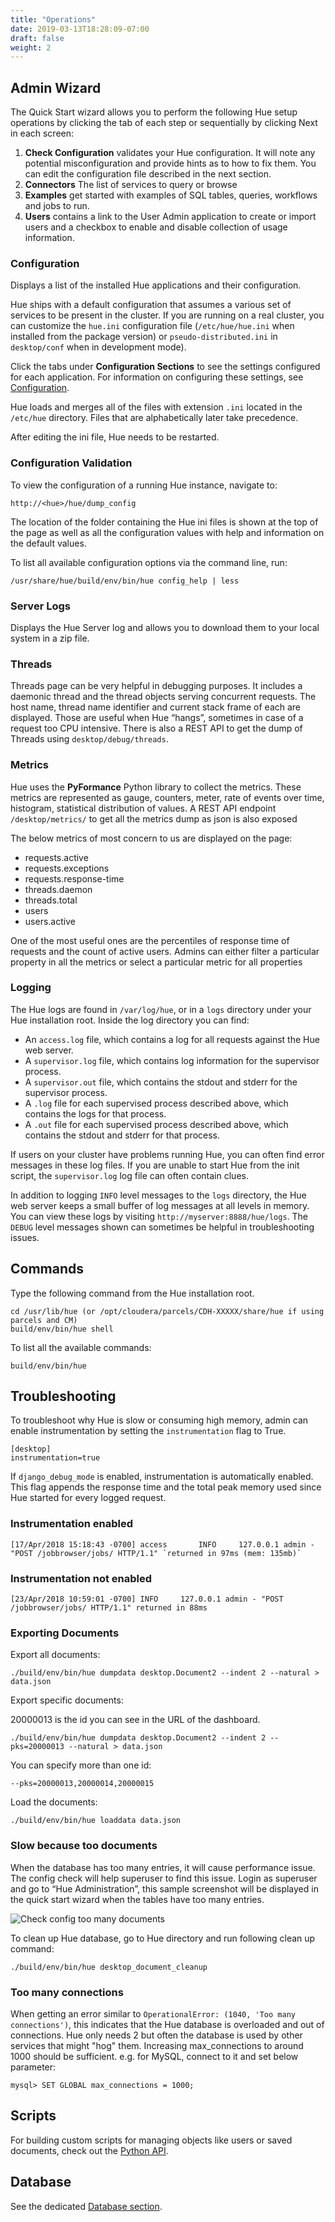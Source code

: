 ```yaml
---
title: "Operations"
date: 2019-03-13T18:28:09-07:00
draft: false
weight: 2
---
```


## Admin Wizard

The Quick Start wizard allows you to perform the following Hue setup operations by clicking the tab of each step or sequentially by clicking
Next in each screen:

1.  **Check Configuration** validates your Hue configuration. It will note any potential misconfiguration and provide hints as to how to
    fix them. You can edit the configuration file described in the next section.
2.  **Connectors** The list of services to query or browse
3.  **Examples** get started with examples of SQL tables, queries, workflows and jobs to run.
4.  **Users** contains a link to the User Admin application to create or import users and a checkbox to enable and disable collection of
    usage information.

### Configuration

Displays a list of the installed Hue applications and their configuration.

Hue ships with a default configuration that assumes a various set of services to be present in the cluster. If you are running on a real cluster, you can customize the `hue.ini` configuration file (`/etc/hue/hue.ini` when installed from the package version) or `pseudo-distributed.ini` in `desktop/conf` when in development mode).

Click the tabs under **Configuration Sections** to see the settings configured for each application. For information on configuring
these settings, see [Configuration](/administrator/configuration/).

Hue loads and merges all of the files with extension `.ini` located in the `/etc/hue` directory. Files that are alphabetically later take precedence.

After editing the ini file, Hue needs to be restarted.

### Configuration Validation

To view the configuration of a running Hue instance, navigate to:

    http://<hue>/hue/dump_config

The location of the folder containing the Hue ini files is shown at the top of the page as well as all the configuration values with help and information on the default values.

To list all available configuration options via the command line, run:

    /usr/share/hue/build/env/bin/hue config_help | less

### Server Logs

Displays the Hue Server log and allows you to download them to your local system in a zip file.

### Threads

Threads page can be very helpful in debugging purposes. It includes a daemonic thread and the thread objects serving concurrent requests. The host name, thread name identifier and current stack frame of each are displayed. Those are useful when Hue “hangs”, sometimes in case of a request too CPU intensive. There is also a REST API to get the dump of Threads using `desktop/debug/threads`.

### Metrics

Hue uses the **PyFormance** Python library to collect the metrics. These metrics are represented as gauge, counters, meter, rate of events over time, histogram, statistical distribution of values. A REST API endpoint `/desktop/metrics/` to get all the metrics dump as json is also exposed

The below metrics of most concern to us are displayed on the page:

- requests.active
- requests.exceptions
- requests.response-time
- threads.daemon
- threads.total
- users
- users.active

One of the most useful ones are the percentiles of response time of requests and the count of active users.
Admins can either filter a particular property in all the metrics or select a particular metric for all properties

### Logging

The Hue logs are found in `/var/log/hue`, or in a `logs` directory under your
Hue installation root. Inside the log directory you can find:

* An `access.log` file, which contains a log for all requests against the Hue web server.
* A `supervisor.log` file, which contains log information for the supervisor process.
* A `supervisor.out` file, which contains the stdout and stderr for the supervisor process.
* A `.log` file for each supervised process described above, which contains the logs for that process.
* A `.out` file for each supervised process described above, which contains the stdout and stderr for that process.

If users on your cluster have problems running Hue, you can often find error messages in these log files. If you are unable to start Hue from the init script, the `supervisor.log` log file can often contain clues.

In addition to logging `INFO` level messages to the `logs` directory, the Hue web server keeps a small buffer of log messages at all levels in memory. You can view these logs by visiting `http://myserver:8888/hue/logs`. The `DEBUG` level messages shown can sometimes be helpful in troubleshooting issues.

## Commands

Type the following command from the Hue installation root.

    cd /usr/lib/hue (or /opt/cloudera/parcels/CDH-XXXXX/share/hue if using parcels and CM)
    build/env/bin/hue shell

To list all the available commands:

    build/env/bin/hue

## Troubleshooting

To troubleshoot why Hue is slow or consuming high memory, admin can enable instrumentation by setting the `instrumentation` flag to True.

    [desktop]
    instrumentation=true

If `django_debug_mode` is enabled, instrumentation is automatically enabled. This flag appends the response time and the total peak memory used since Hue started for every logged request.

### Instrumentation enabled

    [17/Apr/2018 15:18:43 -0700] access       INFO     127.0.0.1 admin - "POST /jobbrowser/jobs/ HTTP/1.1" `returned in 97ms (mem: 135mb)`

### Instrumentation not enabled

    [23/Apr/2018 10:59:01 -0700] INFO     127.0.0.1 admin - "POST /jobbrowser/jobs/ HTTP/1.1" returned in 88ms

### Exporting Documents

Export all documents:

    ./build/env/bin/hue dumpdata desktop.Document2 --indent 2 --natural > data.json

Export specific documents:

20000013 is the id you can see in the URL of the dashboard.

    ./build/env/bin/hue dumpdata desktop.Document2 --indent 2 --pks=20000013 --natural > data.json

You can specify more than one id:

    --pks=20000013,20000014,20000015

Load the documents:

    ./build/env/bin/hue loaddata data.json


### Slow because too documents

When the database has too many entries, it will cause performance issue. The config check will help superuser to find this issue. Login as superuser and go to “Hue Administration”, this sample screenshot will be displayed in the quick start wizard when the tables have too many entries.

![Check config too many documents](https://cdn.gethue.com/uploads/2019/03/Doc2CountCheck.png)

To clean up Hue database, go to Hue directory and run following clean up command:

    ./build/env/bin/hue desktop_document_cleanup

### Too many connections

When getting an error similar to `OperationalError: (1040, 'Too many connections')`, this indicates that the Hue database is overloaded and out of connections. Hue only needs 2 but often the database is used by other services that might "hog" them. Increasing max_connections to around 1000 should be sufficient. e.g. for MySQL, connect to it and set below parameter:

    mysql> SET GLOBAL max_connections = 1000;

## Scripts

For building custom scripts for managing objects like users or saved documents, check out the [Python API](/developer/api/#python).

## Database

See the dedicated [Database section](/administrator/administration/database/).
